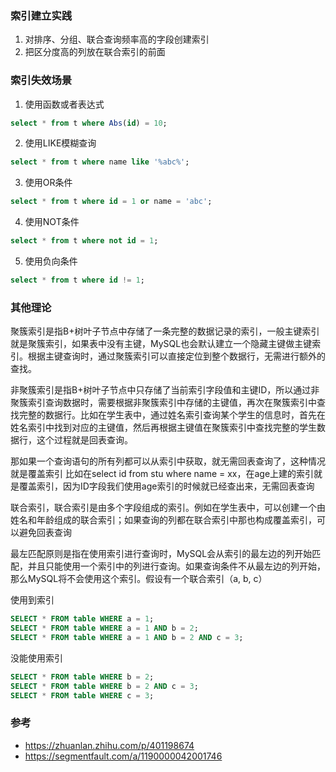 
### 索引建立实践

1. 对排序、分组、联合查询频率高的字段创建索引
2. 把区分度高的列放在联合索引的前面

####

### 索引失效场景

1. 使用函数或者表达式
```sql
select * from t where Abs(id) = 10;
```

2. 使用LIKE模糊查询
```sql
select * from t where name like '%abc%';
```

3. 使用OR条件
```sql
select * from t where id = 1 or name = 'abc';
```

4. 使用NOT条件
```sql
select * from t where not id = 1;
```

5. 使用负向条件
```sql
select * from t where id != 1;
```


### 其他理论

聚簇索引是指B+树叶子节点中存储了一条完整的数据记录的索引，一般主键索引就是聚簇索引，如果表中没有主键，MySQL也会默认建立一个隐藏主键做主键索引。根据主键查询时，通过聚簇索引可以直接定位到整个数据行，无需进行额外的查找。
 
非聚簇索引是指B+树叶子节点中只存储了当前索引字段值和主键ID，所以通过非聚簇索引查询数据时，需要根据非聚簇索引中存储的主键值，再次在聚簇索引中查找完整的数据行。比如在学生表中，通过姓名索引查询某个学生的信息时，首先在姓名索引中找到对应的主键值，然后再根据主键值在聚簇索引中查找完整的学生数据行，这个过程就是回表查询。
 
那如果一个查询语句的所有列都可以从索引中获取，就无需回表查询了，这种情况就是覆盖索引
比如在select id from stu where name = xx，在age上建的索引就是覆盖索引，因为ID字段我们使用age索引的时候就已经查出来，无需回表查询
 
联合索引，联合索引是由多个字段组成的索引。例如在学生表中，可以创建一个由姓名和年龄组成的联合索引；如果查询的列都在联合索引中那也构成覆盖索引，可以避免回表查询
 
最左匹配原则是指在使用索引进行查询时，MySQL会从索引的最左边的列开始匹配，并且只能使用一个索引中的列进行查询。如果查询条件不从最左边的列开始，那么MySQL将不会使用这个索引。假设有一个联合索引（a, b, c）

使用到索引
```sql
SELECT * FROM table WHERE a = 1;
SELECT * FROM table WHERE a = 1 AND b = 2;
SELECT * FROM table WHERE a = 1 AND b = 2 AND c = 3;
```

没能使用索引
```sql
SELECT * FROM table WHERE b = 2;
SELECT * FROM table WHERE b = 2 AND c = 3;
SELECT * FROM table WHERE c = 3;
```

### 参考
- https://zhuanlan.zhihu.com/p/401198674
- https://segmentfault.com/a/1190000042001746